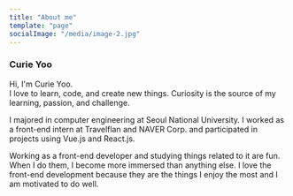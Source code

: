 ```yaml
---
title: "About me"
template: "page"
socialImage: "/media/image-2.jpg"
---
```


### Curie Yoo

Hi, I'm Curie Yoo. <br>
I love to learn, code, and create new things.
Curiosity is the source of my learning, passion, and challenge.
<br>

I majored in computer engineering at Seoul National University. I worked as a front-end intern at Travelflan and NAVER Corp. and participated in projects using Vue.js and React.js. 
<br>

Working as a front-end developer and studying things related to it are fun. When I do them, I become more immersed than anything else. I love the front-end development because they are the things I enjoy the most and I am motivated to do well.